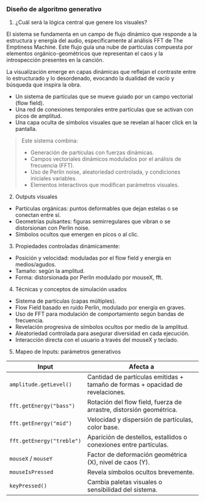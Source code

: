 ### Diseño de algoritmo generativo

1. ¿Cuál será la lógica central que genere los visuales?

El sistema se fundamenta en un campo de flujo dinámico que responde a la estructura y energía del audio, específicamente al análisis FFT de The Emptiness Machine. Este flujo guía una nube de partículas compuesta por elementos orgánico-geométricos que representan el caos y la introspección presentes en la canción.

La visualización emerge en capas dinámicas que reflejan el contraste entre lo estructurado y lo desordenado, evocando la dualidad de vacío y búsqueda que inspira la obra.

* Un sistema de partículas que se mueve guiado por un campo vectorial (flow field).
* Una red de conexiones temporales entre partículas que se activan con picos de amplitud.
* Una capa oculta de símbolos visuales que se revelan al hacer click en la pantalla.
  
> Este sistema combina:
> * Generación de partículas con fuerzas dinámicas.
> * Campos vectoriales dinámicos modulados por el análisis de frecuencia (FFT).
> * Uso de Perlin noise, aleatoriedad controlada, y condiciones iniciales variables.
> * Elementos interactivos que modifican parámetros visuales.

2. Outputs visuales

* Partículas orgánicas: puntos deformables que dejan estelas o se conectan entre sí.
* Geometrías pulsantes: figuras semirregulares que vibran o se distorsionan con Perlin noise.
* Símbolos ocultos que emergen en picos o al clic.

3. Propiedades controladas dinámicamente:

* Posición y velocidad: moduladas por el flow field y energía en medios/agudos.
* Tamaño: según la amplitud.
* Forma: distorsionada por Perlin modulado por mouseX, fft.

4. Técnicas y conceptos de simulación usados

 * Sistema de partículas (capas múltiples).
 * Flow Field basado en ruido Perlin, modulado por energía en graves.
 * Uso de FFT para modulación de comportamiento según bandas de frecuencia.
 * Revelación progresiva de símbolos ocultos por medio de la amplitud.
 * Aleatoriedad controlada para asegurar diversidad en cada ejecución.
 * Interacción directa con el usuario a través del mouseX y teclado.

5. Mapeo de Inputs: parámetros generativos

| **Input**                 | **Afecta a**                                                                   |
| ------------------------- | ------------------------------------------------------------------------------ |
| `amplitude.getLevel()`    | Cantidad de partículas emitidas + tamaño de formas + opacidad de revelaciones. |
| `fft.getEnergy("bass")`   | Rotación del flow field, fuerza de arrastre, distorsión geométrica.            |
| `fft.getEnergy("mid")`    | Velocidad y dispersión de partículas, color base.                              |
| `fft.getEnergy("treble")` | Aparición de destellos, estallidos o conexiones entre partículas.              |
| `mouseX` / `mouseY`       | Factor de deformación geométrica (X), nivel de caos (Y).                       |
| `mouseIsPressed`          | Revela símbolos ocultos brevemente.                                            |
| `keyPressed()`            | Cambia paletas visuales o sensibilidad del sistema.                            |

